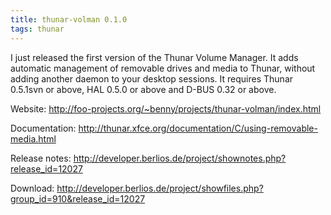 ```yaml
---
title: thunar-volman 0.1.0
tags: thunar
---
```


I just released the first version of the Thunar Volume Manager. It adds automatic management of removable drives and media to Thunar, without adding another daemon to your desktop sessions. It requires Thunar 0.5.1svn or above, HAL 0.5.0 or above and D-BUS 0.32 or above.

Website: <http://foo-projects.org/~benny/projects/thunar-volman/index.html>

Documentation: <http://thunar.xfce.org/documentation/C/using-removable-media.html>

Release notes: <http://developer.berlios.de/project/shownotes.php?release_id=12027>

Download: <http://developer.berlios.de/project/showfiles.php?group_id=910&release_id=12027>
